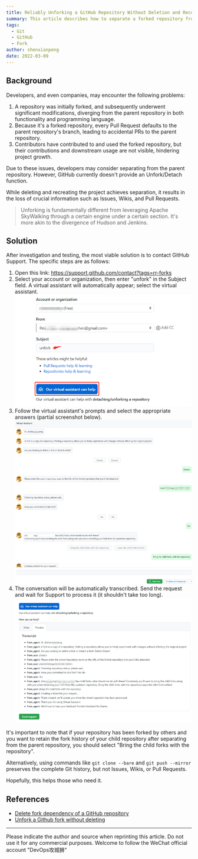 ```yaml
---
title: Reliably Unforking a GitHub Repository Without Deletion and Reconstruction
summary: This article describes how to separate a forked repository from its parent repository using GitHub Support, avoiding data loss from deletion and reconstruction, and helping developers better manage forked repositories.
tags:
  - Git
  - GitHub
  - Fork
author: shenxianpeng
date: 2022-03-09
---
```


## Background

Developers, and even companies, may encounter the following problems:

1. A repository was initially forked, and subsequently underwent significant modifications, diverging from the parent repository in both functionality and programming language.
2. Because it's a forked repository, every Pull Request defaults to the parent repository's branch, leading to accidental PRs to the parent repository.
3. Contributors have contributed to and used the forked repository, but their contributions and downstream usage are not visible, hindering project growth.

Due to these issues, developers may consider separating from the parent repository. However, GitHub currently doesn't provide an Unfork/Detach function.

While deleting and recreating the project achieves separation, it results in the loss of crucial information such as Issues, Wikis, and Pull Requests.

> Unforking is fundamentally different from leveraging Apache SkyWalking through a certain engine under a certain section.  It's more akin to the divergence of Hudson and Jenkins.


## Solution

After investigation and testing, the most viable solution is to contact GitHub Support.  The specific steps are as follows:

1. Open this link: https://support.github.com/contact?tags=rr-forks
2. Select your account or organization, then enter "unfork" in the Subject field. A virtual assistant will automatically appear; select the virtual assistant.
    ![View 1](type-unfork.png)
3. Follow the virtual assistant's prompts and select the appropriate answers (partial screenshot below).
    ![View 2](virtual-assistant-1.png)
4. The conversation will be automatically transcribed.  Send the request and wait for Support to process it (it shouldn't take too long).
    ![View 3](virtual-assistant-2.png)

It's important to note that if your repository has been forked by others and you want to retain the fork history of your child repository after separating from the parent repository, you should select "Bring the child forks with the repository".

Alternatively, using commands like `git clone --bare` and `git push --mirror` preserves the complete Git history, but not Issues, Wikis, or Pull Requests.

Hopefully, this helps those who need it.

## References

* [Delete fork dependency of a GitHub repository](https://stackoverflow.com/questions/16052477/delete-fork-dependency-of-a-github-repository)
* [Unfork a Github fork without deleting](https://stackoverflow.com/questions/29326767/unfork-a-github-fork-without-deleting/41486339#41486339)

---

Please indicate the author and source when reprinting this article. Do not use it for any commercial purposes. Welcome to follow the WeChat official account "DevOps攻城狮"